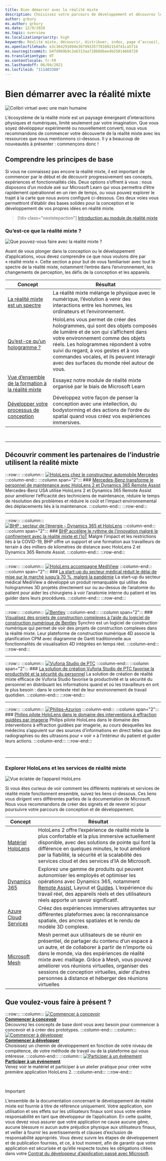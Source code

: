 ```yaml
---
title: Bien démarrer avec la réalité mixte
description: Choisissez votre parcours de développement et découvrez les principes de base de la théorie, du développement et des cas d’utilisation courants de la réalité mixte.
author: grbury
ms.author: grbury
ms.date: 12/9/2020
ms.topic: overview
ms.localizationpriority: high
keywords: Réalité mixte, découvrir, distribuer, index, page d’accueil, conception, développement, tutoriels, exemples d’applications, principes fondamentaux, études de cas, ressources, procédures HoloLens, projets open source, casque de réalité mixte, casque de réalité mixte, casque de réalité virtuelle
ms.openlocfilehash: e3c30429109de367993357701092154741ca571b
ms.sourcegitcommit: b4fd969b9c2e6313aa728b0dbee4b25014668720
ms.translationtype: HT
ms.contentlocale: fr-FR
ms.lasthandoff: 06/04/2021
ms.locfileid: "111403380"
---
```

# <a name="get-started-with-mixed-reality"></a>Bien démarrer avec la réalité mixte

![Colibri virtuel avec une main humaine](images/01_MixedReality.png)

L’écosystème de la réalité mixte est un paysage émergeant d’interactions physiques et numériques, limité seulement par votre imagination. Que vous soyez développeur expérimenté ou nouvellement converti, nous vous recommandons de commencer votre découverte de la réalité mixte avec les ressources que nous mentionnons ci-dessous. Il y a beaucoup de nouveautés à présenter : commençons donc ! 

## <a name="understand-the-basics"></a>Comprendre les principes de base

Si vous ne connaissez pas encore la réalité mixte, il est important de commencer par le début et de découvrir progressivement ses concepts, expériences et fonctionnalités clés. Deux options s’offrent à vous : nous disposons d’un module axé sur Microsoft Learn qui vous permettra d’être rapidement opérationnel en un rien de temps, ou vous pouvez explorer le trajet à la carte que nous avons configuré ci-dessous. Ces deux voies vous permettront d’établir des bases solides pour la conception et le développement de vos propres idées en réalité mixte.

> [!div class="nextstepaction"]
> [Introduction au module de réalité mixte](/learn/modules/intro-to-mixed-reality)

### <a name="what-is-mixed-reality"></a>Qu’est-ce que la réalité mixte ?

![Que pouvez-vous faire avec la réalité mixte ?](images/HLS19_remoteAssistHologram_001.jpg)

Avant de vous plonger dans la conception ou le développement d’applications, vous devez comprendre ce que nous voulons dire par « réalité mixte ». Cette section a pour but de vous familiariser avec tout le spectre de la réalité mixte, notamment l’entrée dans l’environnement, les changements de perception, les défis de la conception et les appareils. 

|  Concept  |  Résultat  |
| --- | --- |
| [La réalité mixte est un spectre](../discover/mixed-reality.md) | La réalité mixte mélange le physique avec le numérique, l’évolution à venir des interactions entre les hommes, les ordinateurs et l’environnement. |
| [Qu’est-ce qu’un hologramme ?](../discover/hologram.md) | HoloLens vous permet de créer des hologrammes, qui sont des objets composés de lumière et de son qui s’affichent dans votre environnement comme des objets réels. Les hologrammes répondent à votre suivi du regard, à vos gestes et à vos commandes vocales, et ils peuvent interagir avec des surfaces du monde réel autour de vous. |
| [Vue d’ensemble de la formation à la réalité mixte](mr-learning-overview.md#general-modules) | Essayez notre module de réalité mixte organisé par le biais de Microsoft Learn |
| [Développer votre processus de conception](../discover/case-study-expanding-the-design-process-for-mixed-reality.md) | Développez votre façon de penser la conception avec une intellection, du bodystorming et des actions de l’ordre du spatial quand vous créez vos expériences immersives.  |

<br>

---

## <a name="see-how-industry-partners-are-using-mixed-reality"></a>Découvrir comment les partenaires de l’industrie utilisent la réalité mixte

:::row:::
    :::column:::
       [![HoloLens chez le constructeur automobile Mercedes](images/mercedes.png)](https://customers.microsoft.com/story/839709-mercedes-benz-automotive-holoLens-en-usa)
    :::column-end:::
    :::column span="2":::
        ### <a name="mercedes-benz-is-transforming-the-service-workforce-with-hololens-2-and-dynamics-365-remote-assist"></a>[Mercedes-Benz transforme le personnel de maintenance avec HoloLens 2 et Dynamics 365 Remote Assist](https://customers.microsoft.com/story/839709-mercedes-benz-automotive-holoLens-en-usa)
        Mercedes-Benz USA utilise HoloLens 2 et Dynamics 365 Remote Assist pour améliorer l’efficacité des techniciens de maintenance, réduire le temps de résolution des problèmes et réduire le coût et l’impact environnemental des déplacements liés à la maintenance.
    :::column-end:::
:::row-end:::

---

:::row:::
    :::column:::
       [![BHP : secteur de l’énergie - Dynamics 365 et HoloLens](images/bhp.png)](https://customers.microsoft.com/story/850776-bhp-energy-dynamics-365-hololens)
    :::column-end:::
    :::column span="2":::
        ### <a name="bhp-increases-the-pace-of-innovation-despite-lockdown-with-mixed-reality-and-iot"></a>[BHP accélère le rythme de l’innovation malgré le confinement avec la réalité mixte et l’IoT](https://customers.microsoft.com/story/850776-bhp-energy-dynamics-365-hololens)
        Malgré l’impact et les restrictions liés à la COVID-19, BHP offre un support et une formation aux travailleurs de terrain à des milliers de kilomètres de distance avec HoloLens 2 et Dynamics 365 Remote Assist.
    :::column-end:::
:::row-end:::

---

:::row:::
    :::column:::
       [![HoloLens accompagne MediView](images/mediview.jpeg)](https://customers.microsoft.com/story/848966-mediview-mcs-story)
    :::column-end:::
    :::column span="2":::
        ### <a name="healthcare-startup-cuts-time-to-market-by-up-to-70-despite-pandemic"></a>[La start-up du secteur médical réduit le délai de mise sur le marché jusqu’à 70 %, malgré la pandémie](https://customers.microsoft.com/story/848966-mediview-mcs-story)
        La start-up du secteur médical MediView a développé un produit remarquable qui utilise des hologrammes 3D projetés directement sur ou au-dessus de l’anatomie du patient pour aider les chirurgiens à voir l’anatomie interne du patient et les guider dans leurs procédures.
    :::column-end:::
:::row-end:::

---

:::row:::
    :::column:::
       [![Bentley](images/Bentley-Synchro1.jpg)](https://binged.it/31AR3kP)
    :::column-end:::
    :::column span="2":::
        ### <a name="view-complex-construction-projects-with-bentleys-digital-construction-software"></a>[Visualisez des projets de construction complexes à l’aide du logiciel de construction numérique de Bentley](https://binged.it/31AR3kP)
        Synchro est un logiciel de construction numérique qui permet de voir des projets de construction complexes dans la réalité mixte. Leur plateforme de construction numérique 4D associe la planification CPM avec diagramme de Gantt traditionnelle aux fonctionnalités de visualisation 4D intégrées en temps réel.
    :::column-end:::
:::row-end:::

---

:::row:::
    :::column:::
       [![Vuforia Studio de PTC](images/PTC-Vuforia-Studio1.jpg)](https://binged.it/31ARrjh)
    :::column-end:::
    :::column span="2":::
        ### <a name="ptcs-vuforia-studio-authoring-solution-promotes-workforce-productivity-and-safety"></a>[La solution de création Vuforia Studio de PTC favorise la productivité et la sécurité du personnel](https://binged.it/31ARrjh)
        La solution de création de réalité mixte efficace de Vuforia Studio favorise la productivité et la sécurité du personnel en distribuant les informations quand et où les travailleurs en ont le plus besoin : dans le contexte réel de leur environnement de travail quotidien.
    :::column-end:::
:::row-end:::

---

:::row:::
    :::column:::
       [![Philips-Azurion](images/Philips-Azurion1.jpg)](https://binged.it/31B1RiR)
    :::column-end:::
    :::column span="2":::
        ### <a name="philips-is-piloting-hololens-in-the-domain-of-image-guided-invasive-procedures"></a>[Philips pilote HoloLens dans le domaine des interventions à effraction guidées par imagerie](https://binged.it/31B1RiR)
        Philips pilote HoloLens dans le domaine des interventions à effraction guidées par imagerie, au cours desquelles les médecins s’appuient sur des sources d’informations en direct telles que des radiographies ou des ultrasons pour « voir » à l’intérieur du patient et guider leurs actions.
    :::column-end:::
:::row-end:::

<br>

---

### <a name="explore-hololens-and-mixed-reality-services"></a>Explorer HoloLens et les services de réalité mixte

![Vue éclatée de l’appareil HoloLens](images/HoloLens2_ExplodedView_8k.png)

Si vous êtes curieux de voir comment les différents matériels et services de réalité mixte fonctionnent ensemble, suivez les liens ci-dessous. Ces liens vous dirigent vers différentes parties de la documentation de Microsoft. Nous vous recommandons de créer des signets et de revenir ici pour poursuivre votre parcours de conception et de développement.

|  Concept  |  Résultat  |
| --- | --- |
| [Matériel HoloLens](https://www.microsoft.com//hololens/hardware) | HoloLens 2 offre l’expérience de réalité mixte la plus confortable et la plus immersive actuellement disponible, avec des solutions de pointe qui font la différence en quelques minutes, le tout amélioré par la fiabilité, la sécurité et la scalabilité des services cloud et des services d’IA de Microsoft. |
| [Dynamics 365](https://dynamics.microsoft.com/mixed-reality/overview/) | Explorez une gamme de produits qui peuvent autonomiser les employés et optimiser les opérations avec Dynamics 365, notamment [Remote Assist](/dynamics365/mixed-reality/remote-assist/ra-overview), Layout et [Guides](/dynamics365/mixed-reality/guides/). L’expérience du travail réel, des appareils réels et des utilisateurs réels apporte un savoir significatif. |
| [Azure Cloud Services](../develop/mixed-reality-cloud-services.md) | Créez des expériences immersives attrayantes sur différentes plateformes avec la reconnaissance spatiale, des ancres spatiales et le rendu de modèle 3D complexe. |
| [Microsoft Mesh](/mesh/overview) | Mesh permet aux utilisateurs de se réunir en présentiel, de partager du contenu d’un espace à un autre, et de collaborer à partir de n’importe où dans le monde, via des expériences de réalité mixte avec maillage. Grâce à Mesh, vous pouvez améliorer vos réunions virtuelles, organiser des sessions de conception virtuelles, aider d’autres personnes à distance et héberger des réunions virtuelles |

## <a name="what-would-you-like-to-do-next"></a>Que voulez-vous faire à présent ?

:::row:::
    :::column:::
        [![Commencer à concevoir](images/icon-design.png)](../design/design.md)<br>
        **[Commencer à concevoir](../design/design.md)**<br>
        Découvrez les concepts de base dont vous avez besoin pour commencer à concevoir et à créer des prototypes.
    :::column-end:::
    :::column:::
        [![Commencer à développer](images/icon-developer.png)](../develop/development.md)<br>
        **[Commencer à développer](../develop/development.md)**<br>
        Choisissez un chemin de développement en fonction de votre niveau de compétence, de votre méthode de travail ou de la plateforme qui vous intéresse.
    :::column-end:::
    :::column:::
        [![Participer à un événement](images/icon-calendar.jpg)](../whats-new/sf-academy-events.md)<br>
        **[Participer à un événement](../whats-new/sf-academy-events.md)**<br>
        Venez voir le matériel et participer à un atelier pratique pour créer votre première application HoloLens 2.
    :::column-end:::
:::row-end:::

<br>

>[!IMPORTANT]
>L’ensemble de la documentation concernant le développement de réalité mixte est fournie à titre de référence uniquement. Votre application, son utilisation et ses effets sur les utilisateurs finaux sont sous votre entière responsabilité en tant que développeur de l’application. En cette qualité, vous devez vous assurer que votre application ne cause aucune gêne, aucune blessure ni aucun autre préjudice physique aux utilisateurs finaux, et veiller à fournir les avertissements et clauses d’exclusion de responsabilité appropriés. Vous devez suivre les étapes de développement et de publication fournies, et ce, à tout moment, afin de garantir que votre application est sécurisée et qu’elle respecte toutes les obligations citées dans votre [Contrat du développeur d’application passé avec Microsoft](/legal/windows/agreements/app-developer-agreement).

